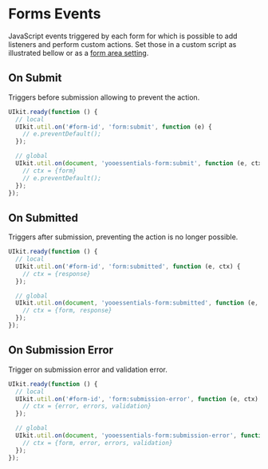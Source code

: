 # Forms Events

JavaScript events triggered by each form for which is possible to add listeners and perform custom actions. Set those in a custom script as illustrated bellow or as a [form area setting](./form-area#settings).

## On Submit

Triggers before submission allowing to prevent the action.

```js
UIkit.ready(function () {
  // local
  UIkit.util.on('#form-id', 'form:submit', function (e) {
    // e.preventDefault();
  });

  // global
  UIkit.util.on(document, 'yooessentials-form:submit', function (e, ctx) {
    // ctx = {form}
    // e.preventDefault();
  });
});
```

## On Submitted

Triggers after submission, preventing the action is no longer possible.

```js
UIkit.ready(function () {
  // local
  UIkit.util.on('#form-id', 'form:submitted', function (e, ctx) {
    // ctx = {response}
  });

  // global
  UIkit.util.on(document, 'yooessentials-form:submitted', function (e, ctx) {
    // ctx = {form, response}
  });
});
```

## On Submission Error

Trigger on submission error and validation error.

```js
UIkit.ready(function () {
  // local
  UIkit.util.on('#form-id', 'form:submission-error', function (e, ctx) {
    // ctx = {error, errors, validation}
  });

  // global
  UIkit.util.on(document, 'yooessentials-form:submission-error', function (e, ctx) {
    // ctx = {form, error, errors, validation}
  });
});
```
